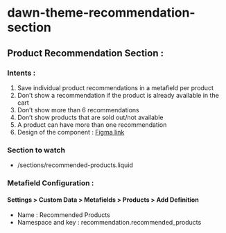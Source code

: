 # dawn-theme-recommendation-section

## Product Recommendation Section :
### Intents :
1. Save individual product recommendations in a metafield per product
2. Don’t show a recommendation if the product is already available in the cart
3. Don’t show more than 6 recommendations
4. Don’t show products that are sold out/not available
5. A product can have more than one recommendation
6. Design of the component : [Figma link](https://www.figma.com/file/tRbGIcusEOMPwdvsXIdf7t/Cart-page-TEST?node-id=429%3A17328&t=hmV7kFhEbCSi6tQf-0)

### Section to watch 
* /sections/recommended-products.liquid 

### Metafield Configuration :

#### Settings > Custom Data > Metafields > Products >  Add Definition

* Name : Recommended Products
* Namespace and key : recommendation.recommended_products
